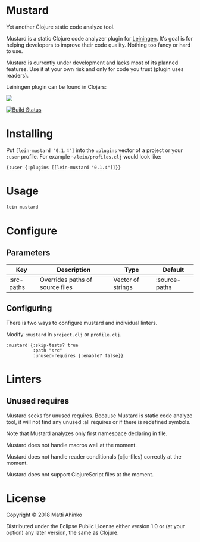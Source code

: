# Mustard
Yet another Clojure static code analyze tool.

Mustard is a static Clojure code analyzer plugin for
[Leiningen](https://leiningen.org/). It's goal is for helping developers to
improve their code quality. Nothing too fancy or hard to use.

Mustard is currently under development and lacks most of its planned features.
Use it at your own risk and only for code you trust (plugin uses readers).

Leiningen plugin can be found in Clojars:

![](https://clojars.org/lein-mustard/latest-version.svg)

[![Build Status](https://travis-ci.org/stormaaja/mustard.svg?branch=master)](https://travis-ci.org/stormaaja/mustard)

# Installing

Put `[lein-mustard "0.1.4"]` into the `:plugins` vector of a project or your
`:user` profile. For example `~/lein/profiles.clj` would look like:

```
{:user {:plugins [[lein-mustard "0.1.4"]]}}

```

# Usage

```bash
lein mustard
```

# Configure

## Parameters

| Key        | Description                     | Type              | Default       |
| ---------- |---------------------------------|-------------------|---------------|
| :src-paths | Overrides paths of source files | Vector of strings | :source-paths |

## Configuring

There is two ways to configure mustard and individual linters.

Modify `:mustard` in `project.clj` or `profile.clj`.

```
:mustard {:skip-tests? true
          :path "src"
          :unused-requires {:enable? false}}
```

# Linters

## Unused requires

Mustard seeks for unused requires. Because Mustard is static code analyze tool,
it will not find any unused :all requires or if there is redefined symbols.

Note that Mustard analyzes only first namespace declaring in file.

Mustard does not handle macros well at the moment.

Mustard does not handle reader conditionals (cljc-files) correctly at the
moment.

Mustard does not support ClojureScript files at the moment.

# License

Copyright © 2018 Matti Ahinko

Distributed under the Eclipse Public License either version 1.0 or (at
your option) any later version, the same as Clojure.
